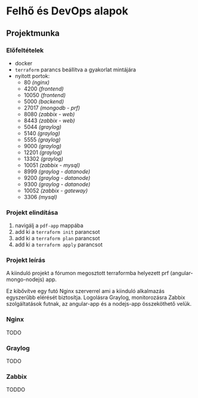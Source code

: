# Felhő és DevOps alapok

## Projektmunka

### Előfeltételek
* docker
* `terraform` parancs beállítva a gyakorlat mintájára
* nyitott portok:
  * 80 *(nginx)*
  * 4200 *(frontend)*
  * 10050 *(frontend)*
  * 5000 *(backend)*
  * 27017 *(mongodb - prf)*
  * 8080 *(zabbix - web)*
  * 8443 *(zabbix - web)*
  * 5044 *(graylog)*
  * 5140 *(graylog)*
  * 5555 *(graylog)*
  * 9000 *(graylog)*
  * 12201 *(graylog)*
  * 13302 *(graylog)*
  * 10051 *(zabbix - mysql)*
  * 8999 *(graylog - datanode)*
  * 9200 *(graylog - datanode)*
  * 9300 *(graylog - datanode)*
  * 10052 *(zabbix - gateway)*
  * 3306 *(mysql)*

### Projekt elindítása
1. navigálj a `pdf-app` mappába
2. add ki a `terraform init` parancsot
3. add ki a `terraform plan` parancsot
4. add ki a `terraform apply` parancsot

### Projekt leírás

A kiinduló projekt a fórumon megosztott terraformba helyezett prf (angular-mongo-nodejs) app.

Ez kibővítve egy futó Nginx szerverrel ami a kiinduló alkalmazás egyszerűbb elérését biztosítja. Logolásra Graylog, monitorozásra Zabbix szolgáltatások futnak, az angular-app  és a nodejs-app összeköthető velük.

### Nginx
TODO

### Graylog
TODO

### Zabbix
TODDO
